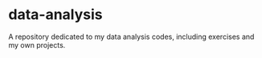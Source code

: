 # data-analysis
A repository dedicated to my data analysis codes, including exercises and my own projects.
